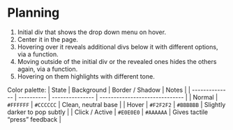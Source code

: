 # Planning 
1. Initial div that shows the drop down menu on hover. 
2. Center it in the page. 
3. Hovering over it reveals additional divs below it with different options, via a function.  
4. Moving outside of the initial div or the revealed ones hides the others again, via a function. 
5. Hovering on them highlights with different tone. 

Color palette:
| State          | Background | Border / Shadow | Notes                          |
| -------------- | ---------- | --------------- | ------------------------------ |
| Normal         | `#FFFFFF`  | `#CCCCCC`       | Clean, neutral base            |
| Hover          | `#F2F2F2`  | `#BBBBBB`       | Slightly darker to pop subtly  |
| Click / Active | `#E0E0E0`  | `#AAAAAA`       | Gives tactile “press” feedback |
